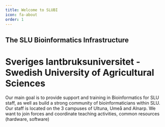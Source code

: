 ```yaml
---
title: Welcome to SLUBI
icon: fa-about
order: 1
---
```


## The SLU Bioinformatics Infrastructure
# Sveriges lantbruksuniversitet - Swedish University of Agricultural Sciences

Our main goal is to provide support and training in Bioinformatics for SLU staff, as well as build a strong community of bioinformaticians within SLU.
Our staff is located on the 3 campuses of Ultuna, Umeå and Alnarp.
We want to join forces and coordinate teaching activities, common resources (hardware, software)

